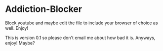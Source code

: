# Addiction-Blocker
Block youtube and maybe edit the file to include your browser of choice as well. Enjoy!


This is version 0.1 so please don't email me about how bad it is.
Anyways, enjoy! Maybe?
